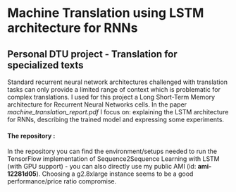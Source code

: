 # Machine Translation using LSTM architecture for RNNs
## Personal DTU project - Translation for specialized texts

Standard recurrent neural network architectures challenged with translation tasks can only provide a limited range of context which is problematic for complex translations. I used for this project a Long Short-Term Memory architecture for Recurrent Neural Networks cells.
In the paper *machine_translation_report.pdf* I focus on: explaining the LSTM architecture for RNNs, describing the trained model and expressing some experiments.

#### The repository :
In the repository you can find the environment/setups needed to run the TensorFlow implementation of Sequence2Sequence Learning with LSTM (with GPU support) - you can also directly use my public AMI (id: **ami-12281d05**). Choosing a g2.8xlarge instance seems to be a good performance/price ratio compromise.
